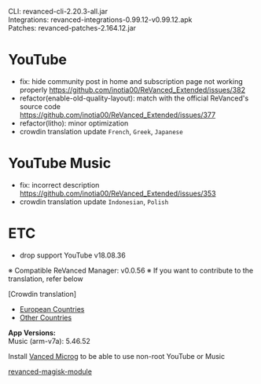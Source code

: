 CLI: revanced-cli-2.20.3-all.jar  
Integrations: revanced-integrations-0.99.12-v0.99.12.apk  
Patches: revanced-patches-2.164.12.jar  

YouTube
==
- fix: hide community post in home and subscription page not working properly https://github.com/inotia00/ReVanced_Extended/issues/382
- refactor(enable-old-quality-layout): match with the official ReVanced's source code https://github.com/inotia00/ReVanced_Extended/issues/377
- refactor(litho): minor optimization
- crowdin translation update
`French`, `Greek`, `Japanese`


YouTube Music
==
- fix: incorrect description https://github.com/inotia00/ReVanced_Extended/issues/353
- crowdin translation update
`Indonesian`, `Polish`


ETC
==
- drop support YouTube v18.08.36


※ Compatible ReVanced Manager: v0.0.56
※ If you want to contribute to the translation, refer below

[Crowdin translation]
- [European Countries](https://crowdin.com/project/revancedextendedeu)
- [Other Countries](https://crowdin.com/project/revancedextended)
  
**App Versions:**  
Music (arm-v7a): 5.46.52  

Install [Vanced Microg](https://github.com/TeamVanced/VancedMicroG/releases) to be able to use non-root YouTube or Music  

[revanced-magisk-module](https://github.com/j-hc/revanced-magisk-module)  
